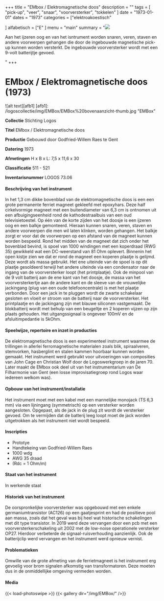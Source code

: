 ﻿+++
title = "EMbox / Elektromagnetische doos"
description = ""
tags = [ "pick-up", "veer", "snaar", "voorversterker", "tokkelen"
]
date = "1973-01-01"
dates = "1973"
categories = ["elektroakoestisch"

]
alfabetisch = ["E"
]
menu = "main"
summary = "<a href='/logoscollectie/1973/embox'><img src='/logoscollectie/img/EMBox/EMBox%20bovenaanzicht-thumb.jpg'></a><p>Aan het ijzeren oog en van het isntrument worden snaren, veren, staven en andere voorwerpen gehangen die door de ingebouwde magnetische pick-up kunnen worden versterkt. De ingebouwde voorversterker wordt met een 9-volt batterijtje gevoed.</p>"
+++



# EMbox / Elektromagnetische doos (1973)

![alt text][afb1]
[afb1]: /logoscollectie/img/EMBox/EMBox%20bovenaanzicht-thumb.jpg "EMBox"

**Collectie**
Stichting Logos

**Titel**
EMbox / Elektromagnetische doos

**Productie**
Gebouwd door Godfried-Willem Raes te Gent

**Datering**
1973

**Afmetingen**
H x B x L: 7,5 x 11,6 x 30

**Classificatie**
511 - 521

**Inventarisnummer**
LOGOS 73.06

#### Beschrijving van het instrument
In het 1,3 cm dikke bovenblad van de elektromagnetische doos is een een grote permanente ferriet magneet gekleefd met epoxyhars. Deze half cirkelvormige magneet met een buitendiameter van 6,3 cm is ontnomen uit een afbuigingseenheid rond de kathodestraalbuis van een oud televisietoestel. Op één van de korte zijden van het doosje is een ijzeren oog en een balkje gemonteerd. Hieraan kunnen snaren, veren, staven en andere voorwerpen die men wil laten klinken, worden gehangen. Het balkje zorgt er voor dat de voorwerpen op een afstand van de magneet kunnen worden bespeeld. Rond het midden van de magneet dat zich onder het bovenblad bevind, is spoel van 1000 windingen met een koperdraad (RWG 35) gewikkeld wat een DC-weerstand van 81 Ohm oplevert. Binnenin het open kistje zien we dat er rond de magneet een koperen plaatje is gelijmd. Deze wordt als massa gebruikt. Het ene uiteinde van de spoel is op dit plaatje gesoldeerd terwijl het andere uiteinde via een condensator naar de ingang van de voorversterker loopt (het printplaatje). Ook de minpool van de 9 volt batterij aan de ene kant van het doosje, de massa van het voorversterkertje aan de andere kant en de sleeve van de vrouwelijke jackingang (plug van een oude telefooncentrale) is met het plaatje verbonden. Door een jack in te pluggen wordt de zwarte schakelaar gesloten en vloeit er stroom van de batterij naar de voorversterker. Het printplaatje en de jackingang zijn met blauwe siliconen vastgemaakt. De blokbatterij wordt met behulp van een beugeltje en 2 koperen vijzen op zijn plaats gehouden. Het uitgangssignaal is ongeveer 100mV en de afsluitimpedantie is 5kOhm.

#### Speelwijze, repertoire en inzet in producties
De elektromagnetische doos is een experimenteel instrument waarmee de trillingen in allerlei ferromagnetische materialen zoals blik, spiraalveren, stemvorken, hasberglint en stalen kammen hoorbaar kunnen worden gemaakt. Het instrument werd gebruikt voor uitvoeringen van composities van John Cage en Christian Wolf door de Logoswerkgroep in de jaren 70. Later maakt de EMbox ook deel uit van het instrumentarium van De Filharmonie van Gent (een losse improvisatiegroep rond Logos waar iedereen welkom was). 

#### Opbouw van het instrument/installatie
Het instrument moet met een kabel met een mannelijke monojack (TS 6,3 mm) via een lijningang (symmetrisch) op een versterker worden aangesloten. Opgepast, als de jack in de plug zit wordt de versterker gevoed. Om te vermijden dat de batterij leeg loopt moet de jack worden uitgetrokken als het instrument niet wordt bespeeld. 

#### Inscripties
- Prototye  
- Handtekeing van Godfried-Willem Raes
- 1000 wdg
- AWG 35 draad
- (Rdc = 1 Ohm/m)

#### Staat van het instrument
In werkende staat

#### Historiek van het instrument
De oorspronkelijke voorversterker was opgebouwd met een enkele germaniumtransistor (AC126) op een gaatjesprint en had de positieve pool aan massa, zoals dat het geval was bij heel wat historische schakelingen met dit type transistor. In 2019 werd deze vervangen door een pcb met een  voorversterkerschakeling uit 2002 met de low-noise operationele versterker OP27. Hierdoor verbeterde de signaal-ruisverhouding aanzienlijk. Ook de batterijclip werd vervangen en het instrument werd opnieuw vernist.

#### Problematieken
Omwille van de grote afmeting van de ferrietmagneet is het instrument erg gevoelig voor brom signalen afkomstig van transformatoren. Deze moeten dus in de onmiddellijke omgeving vermeden worden.

#### Media
{{< load-photoswipe >}}
{{< gallery dir="/img/EMBox/" />}}